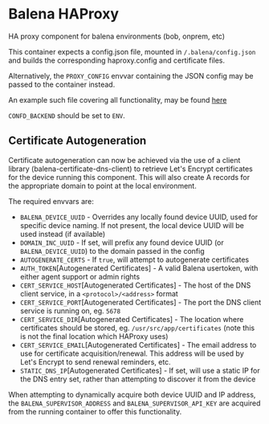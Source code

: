 Balena HAProxy
==============

HA proxy component for balena environments (bob, onprem, etc)

This container expects a config.json file, mounted in `/.balena/config.json`
and builds the corresponding haproxy.config and certificate files.

Alternatively, the `PROXY_CONFIG` envvar containing the JSON config may be passed
to the container instead.

An example such file covering all functionality, may be found [here](./generate-cfg/test/fixtures/cfg.json)

`CONFD_BACKEND` should be set to `ENV`.

## Certificate Autogeneration

Certificate autogeneration can now be achieved via the use of a client library
(balena-certificate-dns-client) to retrieve Let's Encrypt certificates for the
device running this component. This will also create A records for the appropriate
domain to point at the local environment.

The required envvars are:

- `BALENA_DEVICE_UUID` - Overrides any locally found device UUID, used for specific device
    naming. If not present, the local device UUID will be used instead (if available)
- `DOMAIN_INC_UUID` - If set, will prefix any found device UUID (or `BALENA_DEVICE_UUID`) to
    the domain passed in the config
- `AUTOGENERATE_CERTS` - If `true`, will attempt to autogenerate certificates
- `AUTH_TOKEN`[Autogenerated Certificates] - A valid Balena usertoken, with either agent
    support or admin rights
- `CERT_SERVICE_HOST`[Autogenerated Certificates] - The host of the DNS client service, in
     a `<protocol>/<address>` format
- `CERT_SERVICE_PORT`[Autogenerated Certificates] - The port the DNS client service is
    running on, eg. `5678`
- `CERT_SERVICE_DIR`[Autogenerated Certificates] - The location where certificates should be
    stored, eg. `/usr/src/app/certificates` (note this is not the final location which
    HAProxy uses)
- `CERT_SERVICE_EMAIL`[Autogenerated Certificates] - The email address to use for
    certificate acquisition/renewal. This address will be used by Let's Encrypt to send
    renewal reminders, etc.
- `STATIC_DNS_IP`[Autogenerated Certificates] - If set, will use a static IP for the DNS
    entry set, rather than attempting to discover it from the device

When attempting to dynamically acquire both device UUID and IP address, the
`BALENA_SUPERVISOR_ADDRESS` and `BALENA_SUPERVISOR_API_KEY` are acquired from the running
container to offer this functionality.
